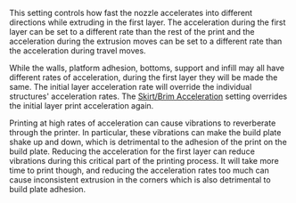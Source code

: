 This setting controls how fast the nozzle accelerates into different directions while extruding in the first layer. The acceleration during the first layer can be set to a different rate than the rest of the print and the acceleration during the extrusion moves can be set to a different rate than the acceleration during travel moves.

While the walls, platform adhesion, bottoms, support and infill may all have different rates of acceleration, during the first layer they will be made the same. The initial layer acceleration rate will override the individual structures' acceleration rates. The [Skirt/Brim Acceleration](acceleration_skirt_brim.md) setting overrides the initial layer print acceleration again.

Printing at high rates of acceleration can cause vibrations to reverberate through the printer. In particular, these vibrations can make the build plate shake up and down, which is detrimental to the adhesion of the print on the build plate. Reducing the acceleration for the first layer can reduce vibrations during this critical part of the printing process. It will take more time to print though, and reducing the acceleration rates too much can cause inconsistent extrusion in the corners which is also detrimental to build plate adhesion.